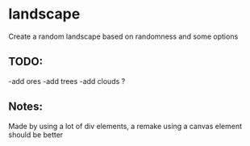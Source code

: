 # landscape
Create a random landscape based on randomness and some options
## TODO:
-add ores
-add trees
-add clouds ?
## Notes:
Made by using a lot of div elements, a remake using a canvas element should be better
